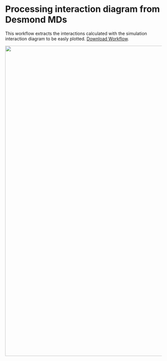 # Processing interaction diagram from Desmond MDs #

This workflow extracts the interactions calculated with the simulation interaction diagram to be easly plotted. 
[Download Workflow](https://api.hub.knime.com/repository//Users/cpena/Public/Interaction_data_from_maestro_for_plot:data).

<p align="center">
    <img src="https://knime-hubprod-catalog-service-eu-central-1.s3.eu-central-1.amazonaws.com/images/00/00/00000002538F.svg.gz?response-content-disposition=inline&response-content-encoding=gzip&response-content-type=image%2Fsvg%2Bxml&X-Amz-Algorithm=AWS4-HMAC-SHA256&X-Amz-Date=20210622T210408Z&X-Amz-SignedHeaders=host&X-Amz-Expires=600&X-Amz-Credential=AKIAIGX2XVTJTREMXFYA%2F20210622%2Feu-central-1%2Fs3%2Faws4_request&X-Amz-Signature=e30a1bdb0ba2438857299c336d6220209244000522ddb69197674e9618ad88d0" width="1000">
</p>



